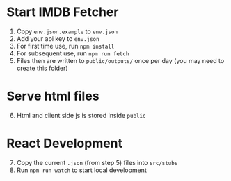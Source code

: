 # Start IMDB Fetcher

1. Copy `env.json.example` to `env.json`
2. Add your api key to `env.json`
3. For first time use, run `npm install`
4. For subsequent use, run `npm run fetch`
5. Files then are written to `public/outputs/` once per day (you may need to create this folder)

# Serve html files

6. Html and client side js is stored inside `public`

# React Development

7. Copy the current `.json` (from step 5) files into `src/stubs`
8. Run `npm run watch` to start local development
